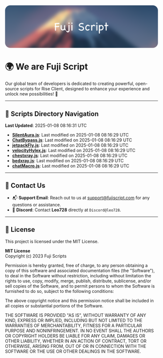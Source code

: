 ![Banner](.github/b.webp)

# 🌍 **We are Fuji Script**

Our global team of developers is dedicated to creating powerful, open-source scripts for Rise Client, designed to enhance your experience and unlock new possibilities! 🌟

---
<!-- SCRIPTS_NAVIGATION_START -->
## 📂 **Scripts Directory Navigation**

**Last Updated**: 2025-01-08 08:16:31 UTC

- **[SilentAura.js](scripts/SilentAura.js)**: Last modified on 2025-01-08 08:16:29 UTC
- **[ChatBypass.js](scripts/ChatBypass.js)**: Last modified on 2025-01-08 08:16:29 UTC
- **[jetpackFly.js](scripts/jetpackFly.js)**: Last modified on 2025-01-08 08:16:29 UTC
- **[velocityHylex.js](scripts/velocityHylex.js)**: Last modified on 2025-01-08 08:16:29 UTC
- **[chestxray.js](scripts/chestxray.js)**: Last modified on 2025-01-08 08:16:29 UTC
- **[bedxray.js](scripts/bedxray.js)**: Last modified on 2025-01-08 08:16:29 UTC
- **[chatMacro.js](scripts/chatMacro.js)**: Last modified on 2025-01-08 08:16:29 UTC

<!-- SCRIPTS_NAVIGATION_END -->

---

## 💬 **Contact Us**  
- 📬 **Support Email**: Reach out to us at [support@fujiscript.com](mailto:support@fujiscript.com) for any questions or assistance.  
- 💬 **Discord**: Contact **Leo728** directly at `Discord@leo728`.

---

## 📜 **License**

This project is licensed under the MIT License.  

**MIT License**  
Copyright (c) 2023 Fuji Scripts  

Permission is hereby granted, free of charge, to any person obtaining a copy of this software and associated documentation files (the "Software"), to deal in the Software without restriction, including without limitation the rights to use, copy, modify, merge, publish, distribute, sublicense, and/or sell copies of the Software, and to permit persons to whom the Software is furnished to do so, subject to the following conditions:  

The above copyright notice and this permission notice shall be included in all copies or substantial portions of the Software.  

THE SOFTWARE IS PROVIDED "AS IS", WITHOUT WARRANTY OF ANY KIND, EXPRESS OR IMPLIED, INCLUDING BUT NOT LIMITED TO THE WARRANTIES OF MERCHANTABILITY, FITNESS FOR A PARTICULAR PURPOSE AND NONINFRINGEMENT. IN NO EVENT SHALL THE AUTHORS OR COPYRIGHT HOLDERS BE LIABLE FOR ANY CLAIM, DAMAGES OR OTHER LIABILITY, WHETHER IN AN ACTION OF CONTRACT, TORT OR OTHERWISE, ARISING FROM, OUT OF OR IN CONNECTION WITH THE SOFTWARE OR THE USE OR OTHER DEALINGS IN THE SOFTWARE.  
